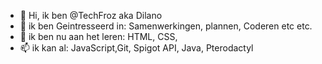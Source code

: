 - 👋 Hi, ik ben @TechFroz aka Dilano
- 👀 ik ben Geintresseerd in: Samenwerkingen, plannen, Coderen etc etc.
- 🌱 ik ben nu aan het leren: HTML, CSS,
- 📫 ik kan al:  JavaScript,Git, Spigot API, Java, Pterodactyl


